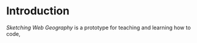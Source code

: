 Introduction
=======

*Sketching Web Geography* is a prototype for teaching and learning how to code, 
